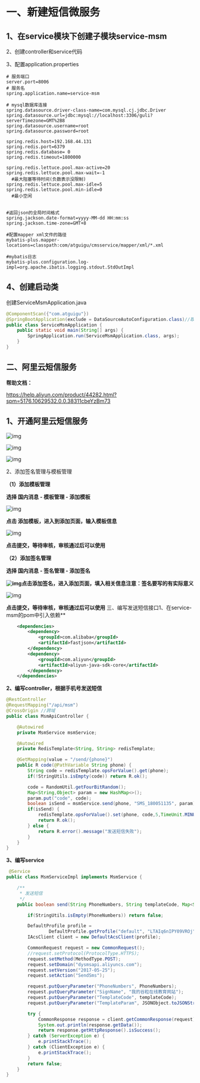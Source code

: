 # 一、新建短信微服务

## 1、在service模块下创建子模块service-msm

2、创建controller和service代码

3、配置application.properties

 

```properties
# 服务端口
server.port=8006
# 服务名
spring.application.name=service-msm

# mysql数据库连接
spring.datasource.driver-class-name=com.mysql.cj.jdbc.Driver
spring.datasource.url=jdbc:mysql://localhost:3306/guli?serverTimezone=GMT%2B8
spring.datasource.username=root
spring.datasource.password=root

spring.redis.host=192.168.44.131
spring.redis.port=6379
spring.redis.database= 0
spring.redis.timeout=1800000

spring.redis.lettuce.pool.max-active=20
spring.redis.lettuce.pool.max-wait=-1
  #最大阻塞等待时间(负数表示没限制)
spring.redis.lettuce.pool.max-idle=5
spring.redis.lettuce.pool.min-idle=0
  #最小空闲


#返回json的全局时间格式
spring.jackson.date-format=yyyy-MM-dd HH:mm:ss
spring.jackson.time-zone=GMT+8

#配置mapper xml文件的路径
mybatis-plus.mapper-locations=classpath:com/atguigu/cmsservice/mapper/xml/*.xml

#mybatis日志
mybatis-plus.configuration.log-impl=org.apache.ibatis.logging.stdout.StdOutImpl
```

## 4、创建启动类

创建ServiceMsmApplication.java

 

```java
@ComponentScan({"com.atguigu"})
@SpringBootApplication(exclude = DataSourceAutoConfiguration.class)//取消数据源自动配置
public class ServiceMsmApplication {
    public static void main(String[] args) {
        SpringApplication.run(ServiceMsmApplication.class, args);
    }
}
```

## 二、阿里云短信服务 

**帮助文档：**

https://help.aliyun.com/product/44282.html?spm=5176.10629532.0.0.38311cbeYzBm73

## 1、开通阿里云短信服务

![img](G:\soft\Typora\img\6fd9656b-297f-45f6-9568-352beb2f19cf.png)

![img](G:\soft\Typora\img\04405f08-1a00-47e5-bde4-3eec728391af.jpg)

![img](G:\soft\Typora\img\fd68e242-b642-4d74-a794-7046b3237e7b.png)

2、添加签名管理与模板管理

**（1）添加模板管理**

**选择 国内消息 - 模板管理 - 添加模板**

![img](G:\soft\Typora\img\84a3a870-96c0-4e7a-9390-df2fc9d49247.png)

**点击 添加模板，进入到添加页面，输入模板信息**

![img](G:\soft\Typora\img\80f24f53-9c88-4230-89c1-62c5197beb4f.png)

**点击提交，等待审核，审核通过后可以使用**

**（2）添加签名管理**

**选择 国内消息 - 签名管理 - 添加签名**

**![img](G:\soft\Typora\img\30f13eed-acd0-4397-84b6-c14c46140aec.png)点击添加签名，进入添加页面，填入相关信息注意：签名要写的有实际意义**

![img](G:\soft\Typora\img\438edee5-94bd-461a-8d63-2773edeeee7c.png)

**点击提交，等待审核，审核通过后可以使用**
三、编写发送短信接口1、在service-msm的pom中引入依赖**

 

```xml
    <dependencies>
        <dependency>
            <groupId>com.alibaba</groupId>
            <artifactId>fastjson</artifactId>
        </dependency>
        <dependency>
            <groupId>com.aliyun</groupId>
            <artifactId>aliyun-java-sdk-core</artifactId>
        </dependency>
    </dependencies>
```

**2、编写controller，根据手机号发送短信**

 

```java
@RestController
@RequestMapping("/api/msm")
@CrossOrigin //跨域
public class MsmApiController {

    @Autowired
    private MsmService msmService;

    @Autowired
    private RedisTemplate<String, String> redisTemplate;

    @GetMapping(value = "/send/{phone}")
    public R code(@PathVariable String phone) {
        String code = redisTemplate.opsForValue().get(phone);
        if(!StringUtils.isEmpty(code)) return R.ok();

        code = RandomUtil.getFourBitRandom();
        Map<String,Object> param = new HashMap<>();
        param.put("code", code);
        boolean isSend = msmService.send(phone, "SMS_180051135", param);
        if(isSend) {
            redisTemplate.opsForValue().set(phone, code,5,TimeUnit.MINUTES);
            return R.ok();
        } else {
            return R.error().message("发送短信失败");
        }
    }
}
```

**3、编写service**

 

```java
 @Service
public class MsmServiceImpl implements MsmService {

    /**
     * 发送短信
     */
    public boolean send(String PhoneNumbers, String templateCode, Map<String,Object> param) {

        if(StringUtils.isEmpty(PhoneNumbers)) return false;

        DefaultProfile profile =
                DefaultProfile.getProfile("default", "LTAIq6nIPY09VROj", "FQ7UcixT9wEqMv9F35nORPqKr8XkTF");
        IAcsClient client = new DefaultAcsClient(profile);

        CommonRequest request = new CommonRequest();
        //request.setProtocol(ProtocolType.HTTPS);
        request.setMethod(MethodType.POST);
        request.setDomain("dysmsapi.aliyuncs.com");
        request.setVersion("2017-05-25");
        request.setAction("SendSms");

        request.putQueryParameter("PhoneNumbers", PhoneNumbers);
        request.putQueryParameter("SignName", "我的谷粒在线教育网站");
        request.putQueryParameter("TemplateCode", templateCode);
        request.putQueryParameter("TemplateParam", JSONObject.toJSONString(param));

        try {
            CommonResponse response = client.getCommonResponse(request);
            System.out.println(response.getData());
            return response.getHttpResponse().isSuccess();
        } catch (ServerException e) {
            e.printStackTrace();
        } catch (ClientException e) {
            e.printStackTrace();
        }
        return false;
    }
}
```